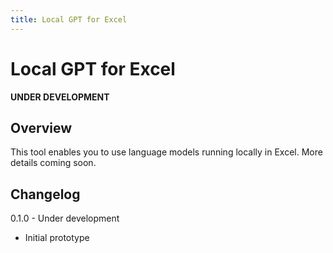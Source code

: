 ```yaml
---
title: Local GPT for Excel
---
```


# Local GPT for Excel

**UNDER DEVELOPMENT**

## Overview

This tool enables you to use language models running locally in Excel.  More details coming soon.


## Changelog

0.1.0 - Under development 
- Initial prototype